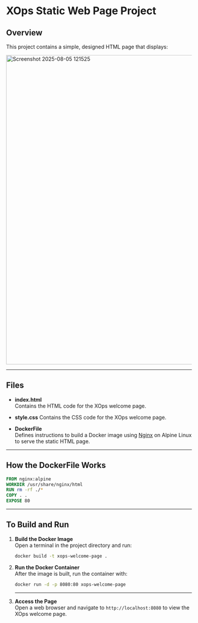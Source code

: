 # XOps Static Web Page Project

## Overview

This project contains a simple, designed HTML page that displays:

<img width="1835" height="839" alt="Screenshot 2025-08-05 121525" src="https://github.com/user-attachments/assets/c0f7ed66-91f0-4353-a1a9-834a6ba8fc50" />


---

## Files

- **index.html**  
  Contains the HTML code for the XOps welcome page.

- **style.css**
  Contains the CSS code for the XOps welcome page.

- **DockerFile**  
  Defines instructions to build a Docker image using [Nginx](https://nginx.org/) on Alpine Linux to serve the static HTML page.

---

## How the DockerFile Works

```dockerfile
FROM nginx:alpine
WORKDIR /usr/share/nginx/html
RUN rm -rf ./*
COPY . .
EXPOSE 80
```

---
## To Build and Run

1. **Build the Docker Image**  
   Open a terminal in the project directory and run:
   ```bash
   docker build -t xops-welcome-page .
   ```
2. **Run the Docker Container**  
   After the image is built, run the container with:
   ```bash
   docker run -d -p 8080:80 xops-welcome-page
   ```
   ---
3. **Access the Page**  
   Open a web browser and navigate to `http://localhost:8080` to view the XOps welcome page.
